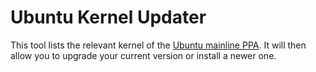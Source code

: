 # Ubuntu Kernel Updater

This tool lists the relevant kernel of the [Ubuntu mainline PPA][1]. It will then allow you to upgrade your current version or install a newer one.

[1]: http://kernel.ubuntu.com/~kernel-ppa/mainline
